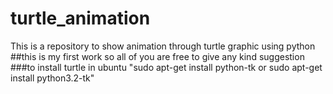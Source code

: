 # turtle_animation
This is a repository to show animation through turtle graphic using python
##this is my first work so all of you are free to give any kind suggestion 
###to install turtle in ubuntu "sudo apt-get install python-tk or sudo apt-get install python3.2-tk"
